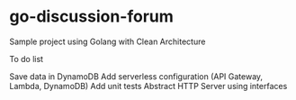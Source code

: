 # go-discussion-forum

Sample project using Golang with Clean Architecture

To do list

Save data in DynamoDB
Add serverless configuration (API Gateway, Lambda, DynamoDB)
Add unit tests
Abstract HTTP Server using interfaces
